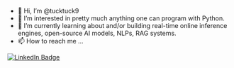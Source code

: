 - 👋 Hi, I’m @tucktuck9
- 👀 I’m interested in pretty much anything one can program with Python.
- 🌱 I’m currently learning about and/or building real-time online inference engines, open-source AI models, NLPs, RAG systems.
- 📫 How to reach me ...

<div id="badges">
  <a href="https://www.linkedin.com/in/leahrtucker/">
    <img src="https://img.shields.io/badge/LinkedIn-blue?style=for-the-badge&logo=linkedin&logoColor=white" alt="LinkedIn Badge"/>
  </a>
</div>
<!---
tucktuck9/tucktuck9 is a ✨ special ✨ repository because its `README.md` (this file) appears on your GitHub profile.
You can click the Preview link to take a look at your changes.
--->
